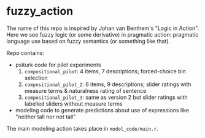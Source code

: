 # fuzzy_action

The name of this repo is inspired by Johan van Benthem's "Logic in Action". Here we see fuzzy logic (or some derivative) in pragmatic action: pragmatic language use based on fuzzy semantics (or something like that).

Repo contains:

- psiturk code for pilot experiments
    1. `compositional_pilot`: 4 items, 7 descriptions; forced-choice bin selection
    2. `compositional_pilot_2`: 6 items, 9 descriptions; slider ratings with measure terms & naturalness rating of sentence
    2. `compositional_pilot_3`: same as version 2 but slider ratings with labelled sliders without measure terms
- modeling code to generate predictions about use of expressions like "neither tall nor not tall"

The main modeling action takes place in `model_code/main.r`. 
